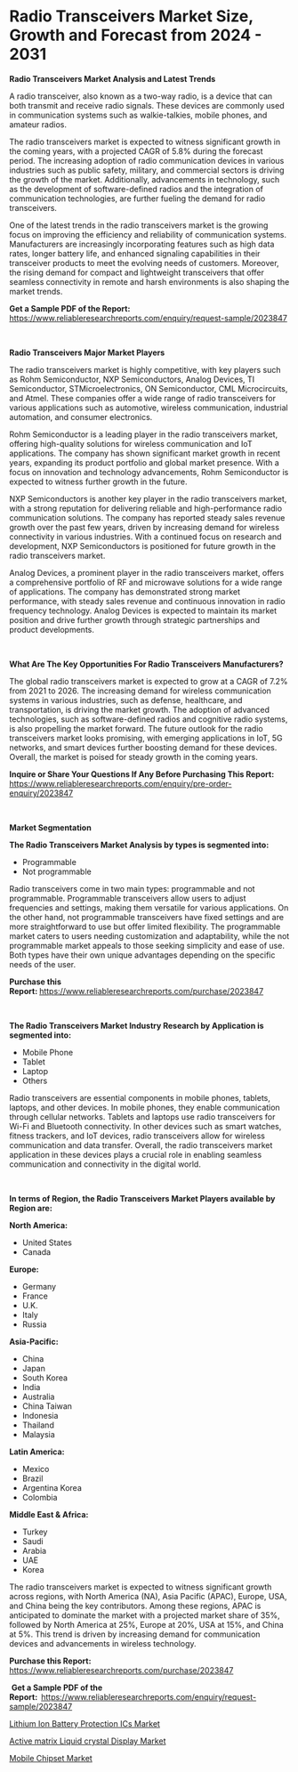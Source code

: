 <p><h1>Radio Transceivers Market Size, Growth and Forecast from 2024 - 2031</h1></p><p><strong>Radio Transceivers Market Analysis and Latest Trends</strong></p>
<p><p>A radio transceiver, also known as a two-way radio, is a device that can both transmit and receive radio signals. These devices are commonly used in communication systems such as walkie-talkies, mobile phones, and amateur radios.</p><p>The radio transceivers market is expected to witness significant growth in the coming years, with a projected CAGR of 5.8% during the forecast period. The increasing adoption of radio communication devices in various industries such as public safety, military, and commercial sectors is driving the growth of the market. Additionally, advancements in technology, such as the development of software-defined radios and the integration of communication technologies, are further fueling the demand for radio transceivers.</p><p>One of the latest trends in the radio transceivers market is the growing focus on improving the efficiency and reliability of communication systems. Manufacturers are increasingly incorporating features such as high data rates, longer battery life, and enhanced signaling capabilities in their transceiver products to meet the evolving needs of customers. Moreover, the rising demand for compact and lightweight transceivers that offer seamless connectivity in remote and harsh environments is also shaping the market trends.</p></p>
<p><strong>Get a Sample PDF of the Report:&nbsp;</strong> <a href="https://www.reliableresearchreports.com/enquiry/request-sample/2023847">https://www.reliableresearchreports.com/enquiry/request-sample/2023847</a></p>
<p>&nbsp;</p>
<p><strong>Radio Transceivers Major Market Players</strong></p>
<p><p>The radio transceivers market is highly competitive, with key players such as Rohm Semiconductor, NXP Semiconductors, Analog Devices, TI Semiconductor, STMicroelectronics, ON Semiconductor, CML Microcircuits, and Atmel. These companies offer a wide range of radio transceivers for various applications such as automotive, wireless communication, industrial automation, and consumer electronics.</p><p>Rohm Semiconductor is a leading player in the radio transceivers market, offering high-quality solutions for wireless communication and IoT applications. The company has shown significant market growth in recent years, expanding its product portfolio and global market presence. With a focus on innovation and technology advancements, Rohm Semiconductor is expected to witness further growth in the future.</p><p>NXP Semiconductors is another key player in the radio transceivers market, with a strong reputation for delivering reliable and high-performance radio communication solutions. The company has reported steady sales revenue growth over the past few years, driven by increasing demand for wireless connectivity in various industries. With a continued focus on research and development, NXP Semiconductors is positioned for future growth in the radio transceivers market.</p><p>Analog Devices, a prominent player in the radio transceivers market, offers a comprehensive portfolio of RF and microwave solutions for a wide range of applications. The company has demonstrated strong market performance, with steady sales revenue and continuous innovation in radio frequency technology. Analog Devices is expected to maintain its market position and drive further growth through strategic partnerships and product developments.</p></p>
<p>&nbsp;</p>
<p><strong>What Are The Key Opportunities For Radio Transceivers Manufacturers?</strong></p>
<p><p>The global radio transceivers market is expected to grow at a CAGR of 7.2% from 2021 to 2026. The increasing demand for wireless communication systems in various industries, such as defense, healthcare, and transportation, is driving the market growth. The adoption of advanced technologies, such as software-defined radios and cognitive radio systems, is also propelling the market forward. The future outlook for the radio transceivers market looks promising, with emerging applications in IoT, 5G networks, and smart devices further boosting demand for these devices. Overall, the market is poised for steady growth in the coming years.</p></p>
<p><strong>Inquire or Share Your Questions If Any Before Purchasing This Report:</strong> <a href="https://www.reliableresearchreports.com/enquiry/pre-order-enquiry/2023847">https://www.reliableresearchreports.com/enquiry/pre-order-enquiry/2023847</a></p>
<p>&nbsp;</p>
<p><strong>Market Segmentation</strong></p>
<p><strong>The Radio Transceivers Market Analysis by types is segmented into:</strong></p>
<p><ul><li>Programmable</li><li>Not programmable</li></ul></p>
<p><p>Radio transceivers come in two main types: programmable and not programmable. Programmable transceivers allow users to adjust frequencies and settings, making them versatile for various applications. On the other hand, not programmable transceivers have fixed settings and are more straightforward to use but offer limited flexibility. The programmable market caters to users needing customization and adaptability, while the not programmable market appeals to those seeking simplicity and ease of use. Both types have their own unique advantages depending on the specific needs of the user.</p></p>
<p><strong>Purchase this Report:&nbsp;</strong><a href="https://www.reliableresearchreports.com/purchase/2023847">https://www.reliableresearchreports.com/purchase/2023847</a></p>
<p>&nbsp;</p>
<p><strong>The Radio Transceivers Market Industry Research by Application is segmented into:</strong></p>
<p><ul><li>Mobile Phone</li><li>Tablet</li><li>Laptop</li><li>Others</li></ul></p>
<p><p>Radio transceivers are essential components in mobile phones, tablets, laptops, and other devices. In mobile phones, they enable communication through cellular networks. Tablets and laptops use radio transceivers for Wi-Fi and Bluetooth connectivity. In other devices such as smart watches, fitness trackers, and IoT devices, radio transceivers allow for wireless communication and data transfer. Overall, the radio transceivers market application in these devices plays a crucial role in enabling seamless communication and connectivity in the digital world.</p></p>
<p>&nbsp;</p>
<p><strong>In terms of Region, the Radio Transceivers Market Players available by Region are:</strong></p>
<p>
    <p> <strong> North America: </strong>
        <ul>
            <li>United States</li>
            <li>Canada</li>
        </ul>
        </p> 
    <p> <strong> Europe: </strong>
        <ul>
            <li>Germany</li>
            <li>France</li>
            <li>U.K.</li>
            <li>Italy</li>
            <li>Russia</li>
        </ul>
        </p> 
    <p> <strong> Asia-Pacific: </strong>
        <ul>
            <li>China</li>
            <li>Japan</li>
            <li>South Korea</li>
            <li>India</li>
            <li>Australia</li>
            <li>China Taiwan</li>
            <li>Indonesia</li>
            <li>Thailand</li>
            <li>Malaysia</li>
        </ul>
        </p> 
    <p> <strong> Latin America: </strong>
        <ul>
            <li>Mexico</li>
            <li>Brazil</li>
            <li>Argentina Korea</li>
            <li>Colombia</li>
        </ul>
        </p> 
    <p> <strong> Middle East & Africa: </strong>
        <ul>
            <li>Turkey</li>
            <li>Saudi</li>
            <li>Arabia</li>
            <li>UAE</li>
            <li>Korea</li>
        </ul>
    </p>
    </p>
<p><p>The radio transceivers market is expected to witness significant growth across regions, with North America (NA), Asia Pacific (APAC), Europe, USA, and China being the key contributors. Among these regions, APAC is anticipated to dominate the market with a projected market share of 35%, followed by North America at 25%, Europe at 20%, USA at 15%, and China at 5%. This trend is driven by increasing demand for communication devices and advancements in wireless technology.</p></p>
<p><strong>Purchase this Report: </strong><a href="https://www.reliableresearchreports.com/purchase/2023847">https://www.reliableresearchreports.com/purchase/2023847</a></p>
<p>&nbsp;<strong>Get a Sample PDF of the Report:&nbsp;&nbsp;</strong><a href="https://www.reliableresearchreports.com/enquiry/request-sample/2023847">https://www.reliableresearchreports.com/enquiry/request-sample/2023847</a></p>
<p><strong></strong></p>
<p><p><a href="https://github.com/nicoletavirag/Market-Research-Report-List-2/blob/main/lithium-ion-battery-protection-ics-market.md">Lithium Ion Battery Protection ICs Market</a></p><p><a href="https://github.com/peachesmcdowel1/Market-Research-Report-List-2/blob/main/active-matrix-liquid-crystal-display-market.md">Active matrix Liquid crystal Display Market</a></p><p><a href="https://github.com/redneck06/Market-Research-Report-List-2/blob/main/mobile-chipset-market.md">Mobile Chipset Market</a></p></p>